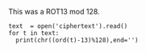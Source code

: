 This was a ROT13 mod 128.

```
text  = open('ciphertext').read()
for t in text:
  print(chr((ord(t)-13)%128),end='')
```